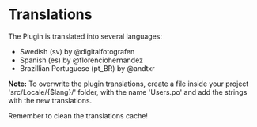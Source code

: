 Translations
============

The Plugin is translated into several languages:

* Swedish (sv) by @digitalfotografen
* Spanish (es) by @florenciohernandez
* Brazillian Portuguese (pt_BR) by @andtxr

**Note:** To overwrite the plugin translations, create a file inside your project 'src/Locale/{$lang}/' folder, with the name 'Users.po' and add the strings with the new translations.

Remember to clean the translations cache!
